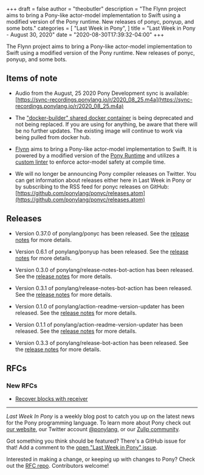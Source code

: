 +++
draft = false
author = "theobutler"
description = "The Flynn project aims to bring a Pony-like actor-model implementation to Swift using a modified version of the Pony runtime. New releases of ponyc, ponyup, and some bots."
categories = [
    "Last Week in Pony",
]
title = "Last Week in Pony - August 30, 2020"
date = "2020-08-30T17:39:32-04:00"
+++

The Flynn project aims to bring a Pony-like actor-model implementation to Swift using a modified version of the Pony runtime. New releases of ponyc, ponyup, and some bots.
<!--more-->

## Items of note

- Audio from the August, 25 2020 Pony Development sync is available: [https://sync-recordings.ponylang.io/r/2020_08_25.m4a](https://sync-recordings.ponylang.io/r/2020_08_25.m4a)

- The ["docker-builder" shared docker container](https://github.com/ponylang/shared-docker/tree/main/docker-builder) is being deprecated and not being replaced. If you are using for anything, be aware that there will be no further updates. The existing image will continue to work via being pulled from docker hub.

- [Flynn](https://github.com/KittyMac/flynn) aims to bring a Pony-like actor-model implementation to Swift. It is powered by a modified version of the [Pony Runtime](https://www.ponylang.io/faq/#runtime) and utilizes a [custom linter](https://github.com/KittyMac/flynn/blob/main/docs/FLYNNLINT.md) to enforce actor-model safety at compile time.

- We will no longer be announcing Pony compiler releases on Twitter.
You can get information about releases either here in Last Week in Pony or by subscribing to the RSS feed for ponyc releases on GitHub: [https://github.com/ponylang/ponyc/releases.atom](https://github.com/ponylang/ponyc/releases.atom)

## Releases

- Version 0.37.0 of ponylang/ponyc has been released.
See the [release notes](https://github.com/ponylang/ponyc/releases/tag/0.37.0) for more details.

- Version 0.6.1 of ponylang/ponyup has been released.
See the [release notes](https://github.com/ponylang/ponyup/releases/tag/0.6.1) for more details.

- Version 0.3.0 of ponylang/release-notes-bot-action has been released.
See the [release notes](https://github.com/ponylang/release-notes-bot-action/releases/tag/0.3.0) for more details.

- Version 0.3.1 of ponylang/release-notes-bot-action has been released.
See the [release notes](https://github.com/ponylang/release-notes-bot-action/releases/tag/0.3.1) for more details.

- Version 0.1.0 of ponylang/action-readme-version-updater has been released.
See the [release notes](https://github.com/ponylang/action-readme-version-updater/releases/tag/0.1.0) for more details.

- Version 0.1.1 of ponylang/action-readme-version-updater has been released.
See the [release notes](https://github.com/ponylang/action-readme-version-updater/releases/tag/0.1.1) for more details.

- Version 0.3.3 of ponylang/release-bot-action has been released.
See the [release notes](https://github.com/ponylang/release-bot-action/releases/tag/0.3.3) for more details.

## RFCs

### New RFCs

- [Recover blocks with receiver](https://github.com/ponylang/rfcs/pull/182)

---

_Last Week In Pony_ is a weekly blog post to catch you up on the latest news for the Pony programming language. To learn more about Pony check out [our website](https://ponylang.io), our Twitter account [@ponylang](https://twitter.com/ponylang), or our [Zulip community](https://ponylang.zulipchat.com).

Got something you think should be featured? There's a GitHub issue for that! Add a comment to the [open "Last Week in Pony" issue](https://github.com/ponylang/ponylang.github.io/issues?q=is%3Aissue+is%3Aopen+label%3Alast-week-in-pony).

Interested in making a change, or keeping up with changes to Pony? Check out the [RFC repo](https://github.com/ponylang/rfcs). Contributors welcome!
